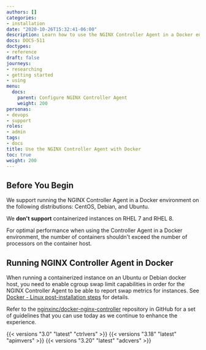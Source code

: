 ```yaml
---
authors: []
categories:
- installation
date: "2020-10-26T15:32:41-06:00"
description: Learn how to use the NGINX Controller Agent in a Docker environment.
docs: DOCS-511
doctypes:
- reference
draft: false
journeys:
- researching
- getting started
- using
menu:
  docs:
    parent: Configure NGINX Controller Agent
    weight: 200
personas:
- devops
- support
roles:
- admin
tags:
- docs
title: Use the NGINX Controller Agent with Docker
toc: true
weight: 200
---
```


## Before You Begin

We support running the NGINX Controller Agent in a Docker environment on the following distributions: CentOS, Debian, and Ubuntu.

We **don't support** containerized instances on RHEL 7 and RHEL 8.

For optimal performance when using the Controller Agent in a Docker environment, the number of containers shouldn't exceed the number of processors on the container host.

## Running NGINX Controller Agent in Docker

When running a containerized instance on an Ubuntu or Debian docker host, you need to enable cgroup swap limit capabilities in order for the NGINX Controller Agent to be able to report swap metrics for instances. See [Docker - Linux post-installation steps](https://docs.docker.com/engine/install/linux-postinstall/#your-kernel-does-not-support-cgroup-swap-limit-capabilities) for details.

Refer to the [nginxinc/docker-nginx-controller](https://github.com/nginxinc/docker-nginx-controller) repository in GitHub for a set of guidelines that you can use today as we continue to enhance the experience.

{{< versions "3.0" "latest" "ctrlvers" >}}
{{< versions "3.18" "latest" "apimvers" >}}
{{< versions "3.20" "latest" "adcvers" >}}
